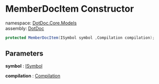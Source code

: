 ﻿# MemberDocItem Constructor

namespace: [DotDoc\.Core\.Models](../../DotDoc.Core.Models.md)<br />
assembly: [DotDoc](../../../DotDoc.md)



```csharp
protected MemberDocItem(ISymbol symbol ,Compilation compilation);
```

## Parameters

__symbol__ : [ISymbol](https://docs.microsoft.com/dotnet/api/Microsoft.CodeAnalysis.ISymbol)



__compilation__ : [Compilation](https://docs.microsoft.com/dotnet/api/Microsoft.CodeAnalysis.Compilation)



